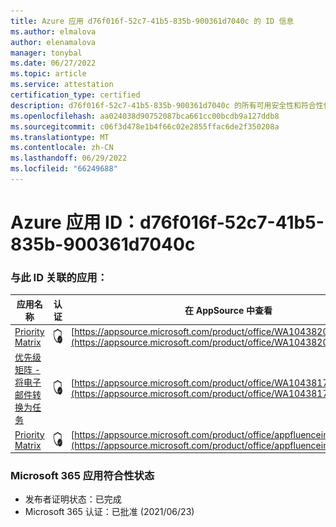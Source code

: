 ```yaml
---
title: Azure 应用 d76f016f-52c7-41b5-835b-900361d7040c 的 ID 信息
ms.author: elmalova
author: elenamalova
manager: tonybal
ms.date: 06/27/2022
ms.topic: article
ms.service: attestation
certification_type: certified
description: d76f016f-52c7-41b5-835b-900361d7040c 的所有可用安全性和符合性信息信息。
ms.openlocfilehash: aa024038d90752087bca661cc00bcdb9a127ddb8
ms.sourcegitcommit: c06f3d478e1b4f66c02e2855ffac6de2f350208a
ms.translationtype: MT
ms.contentlocale: zh-CN
ms.lasthandoff: 06/29/2022
ms.locfileid: "66249688"
---
```

# <a name="azure-app-id-d76f016f-52c7-41b5-835b-900361d7040c"></a>Azure 应用 ID：d76f016f-52c7-41b5-835b-900361d7040c


### <a name="apps-associated-with-this-id"></a>与此 ID 关联的应用：
| **应用名称** | **认证** | **在 AppSource 中查看** |
|--------------|---------------|-----------------------|
| [Priority Matrix](../forward/WA104382005.md) | <img alt="Certified application badge" src="../media/certified-badge.png" height="25" width="25" /> | [https://appsource.microsoft.com/product/office/WA104382005](https://appsource.microsoft.com/product/office/WA104382005) |
| [优先级矩阵 - 将电子邮件转换为任务](../forward/WA104381735.md) | <img alt="Certified application badge" src="../media/certified-badge.png" height="25" width="25" /> | [https://appsource.microsoft.com/product/office/WA104381735](https://appsource.microsoft.com/product/office/WA104381735) |
| [Priority Matrix](../forward/appfluenceinc.m_pm_msft.md) | <img alt="Certified application badge" src="../media/certified-badge.png" height="25" width="25" /> | [https://appsource.microsoft.com/product/office/appfluenceinc.m_pm_msft](https://appsource.microsoft.com/product/office/appfluenceinc.m_pm_msft) |

### <a name="microsoft-365-app-compliance-status"></a>Microsoft 365 应用符合性状态
- 发布者证明状态：已完成
- Microsoft 365 认证：已批准 (2021/06/23) 
